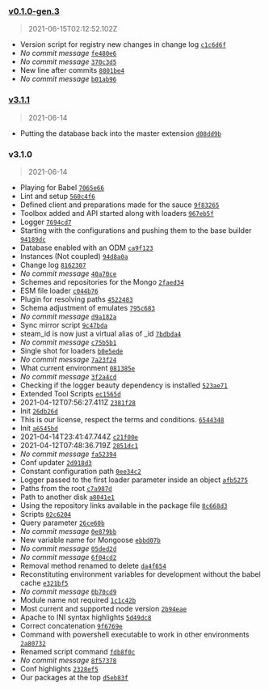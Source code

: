 ### [v0.1.0-gen.3](https://github.com/ruj/retromada/compare/v3.1.1...v0.1.0-gen.3)

> 2021-06-15T02:12:52.102Z

- Version script for registry new changes in change log [`c1c6d6f`](https://github.com/ruj/retromada/commit/c1c6d6f3bf0b1e8e8f2caa1aa44d697b03f1ff31)
- _No commit message_ [`fe480e6`](https://github.com/ruj/retromada/commit/fe480e61e3be3672604116f317bb308922fdb9a3)
- _No commit message_ [`370c3d5`](https://github.com/ruj/retromada/commit/370c3d5f875e46f8bb56e94d78f906a1688c9a1f)
- New line after commits [`8801be4`](https://github.com/ruj/retromada/commit/8801be4ff69c28c04a8c2d9ab6f717fdcc79c4ce)
- _No commit message_ [`b01ab96`](https://github.com/ruj/retromada/commit/b01ab969072046f9f08a49c9c9caaa31e07a83d2)

### [v3.1.1](https://github.com/ruj/retromada/compare/v3.1.0...v3.1.1)

> 2021-06-14

- Putting the database back into the master extension [`d08dd9b`](https://github.com/ruj/retromada/commit/d08dd9bdfb3f972971fcc080ee4aab832d35b845)

### v3.1.0

> 2021-06-14

- Playing for Babel [`7065e66`](https://github.com/ruj/retromada/commit/7065e663af52e3efdf5090638dbc29fa457d4a77)
- Lint and setup [`560c4f6`](https://github.com/ruj/retromada/commit/560c4f64cd4381c4d9e1cc54cf48549df2755262)
- Defined client and preparations made for the sauce [`9f83265`](https://github.com/ruj/retromada/commit/9f8326561fe7c6bf7e8baf5f5e2daba9a5d204b5)
- Toolbox added and API started along with loaders [`967eb5f`](https://github.com/ruj/retromada/commit/967eb5f63ad28cf72af56efae46d60d29f25f8d0)
- Logger [`7694cd7`](https://github.com/ruj/retromada/commit/7694cd705d65d60eaef82eba8bfd8e6eb75b432e)
- Starting with the configurations and pushing them to the base builder [`94189dc`](https://github.com/ruj/retromada/commit/94189dc2dcf60b9d164efb5ac8343eda2c2b5093)
- Database enabled with an ODM [`ca9f123`](https://github.com/ruj/retromada/commit/ca9f1232a50cdd4ca7e725c4a631b77893fd56eb)
- Instances (Not coupled) [`94d8a0a`](https://github.com/ruj/retromada/commit/94d8a0a3e81812fe9c8cd77bffae8b1088fd7fcd)
- Change log [`8162307`](https://github.com/ruj/retromada/commit/8162307d5e475f9fd328562fe8ef75ffeb11e496)
- _No commit message_ [`40a70ce`](https://github.com/ruj/retromada/commit/40a70ce4660bec8dcad1b5e0bdfcdd9822f598b6)
- Schemes and repositories for the Mongo [`2faed34`](https://github.com/ruj/retromada/commit/2faed34f61269643e504f309d0fd1ca70f42173d)
- ESM file loader [`c044b76`](https://github.com/ruj/retromada/commit/c044b765b58c25999dd22db7d8425404d053a363)
- Plugin for resolving paths [`4522483`](https://github.com/ruj/retromada/commit/45224838663c0a555125e27b62428046fb574a56)
- Schema adjustment of emulates [`795c683`](https://github.com/ruj/retromada/commit/795c68312f1cdfa25e0b9f9bf3027a9be84eee0f)
- _No commit message_ [`d9a182a`](https://github.com/ruj/retromada/commit/d9a182ae2af474dd5dd98369c898d7ee396f9aa0)
- Sync mirror script [`9c47bda`](https://github.com/ruj/retromada/commit/9c47bdaa5ec9c38e9aca58b21791f47259ec1b05)
- steam_id is now just a virtual alias of _id [`7bdbda4`](https://github.com/ruj/retromada/commit/7bdbda4799aee47bb6cd338631580a6f84adcc1f)
- _No commit message_ [`c75b5b1`](https://github.com/ruj/retromada/commit/c75b5b108fb2a2aa98e7bbeb8921ed22017ab91b)
- Single shot for loaders [`b0e5ede`](https://github.com/ruj/retromada/commit/b0e5ede6935614ddcb49f39def52e05cfce91e00)
- _No commit message_ [`7a23f24`](https://github.com/ruj/retromada/commit/7a23f246d94af060d0c390f195d42a34a9d798f5)
- What current environment [`081385e`](https://github.com/ruj/retromada/commit/081385e7bd6005174b55751abb759bc5dc337eb5)
- _No commit message_ [`3f2a4cd`](https://github.com/ruj/retromada/commit/3f2a4cd3d47f5b6b14d33cd660a773e088959522)
- Checking if the logger beauty dependency is installed [`523ae71`](https://github.com/ruj/retromada/commit/523ae71097f71edcfd93c71cbeff20c6f02c603d)
- Extended Tool Scripts [`ec1565d`](https://github.com/ruj/retromada/commit/ec1565d9610fbf76d1f96ddb050be14a7b13e483)
- 2021-04-12T07:56:27.411Z [`2381f28`](https://github.com/ruj/retromada/commit/2381f28d67abc10d29c6f929227b11bb07c30ac1)
- Init [`26db26d`](https://github.com/ruj/retromada/commit/26db26dc0f6e364d3d8582f93c0bfb5bdbb19ed7)
- This is our license, respect the terms and conditions. [`6544348`](https://github.com/ruj/retromada/commit/6544348071618e8e7be7083c6f44c6b37596a0d6)
- Init [`a6545bd`](https://github.com/ruj/retromada/commit/a6545bd22587c94eb9f73ff92a7aa36a5910fe95)
- 2021-04-14T23:41:47.744Z [`c21f00e`](https://github.com/ruj/retromada/commit/c21f00e5169cd726a4f5aa0e7bb1fa368cab245e)
- 2021-04-12T07:48:36.719Z [`2851dc1`](https://github.com/ruj/retromada/commit/2851dc1649bc790443f736403856a97f683ec010)
- _No commit message_ [`fa52394`](https://github.com/ruj/retromada/commit/fa52394599e4c21fe58fac28a556eabe944e5280)
- Conf updater [`2d918d3`](https://github.com/ruj/retromada/commit/2d918d3b9ad26349b415374e1c1fd013be072762)
- Constant configuration path [`0ee34c2`](https://github.com/ruj/retromada/commit/0ee34c2a830e00ecceb4590bdfad6e4b1af08974)
- Logger passed to the first loader parameter inside an object [`afb5275`](https://github.com/ruj/retromada/commit/afb5275098efa0ea84497115706a65e30e7373b3)
- Paths from the root [`c7a987d`](https://github.com/ruj/retromada/commit/c7a987d47582023122f62ca318f5b04121bf6ac5)
- Path to another disk [`a8041e1`](https://github.com/ruj/retromada/commit/a8041e16a06e298b33e42e407d98e6e006e91b0e)
- Using the repository links available in the package file [`8c668d3`](https://github.com/ruj/retromada/commit/8c668d3e5d6f5db5450ba3821a35e74e91d28854)
- Scripts [`02c6204`](https://github.com/ruj/retromada/commit/02c62047e89ec2dc9b4f61e17fb80235fcf88511)
- Query parameter [`26ce60b`](https://github.com/ruj/retromada/commit/26ce60b1ebffca06fedc73ee5f297b43fd7b30b6)
- _No commit message_ [`0e879bb`](https://github.com/ruj/retromada/commit/0e879bb3c853eb717ed0942d6d4b61ab770144c4)
- New variable name for Mongoose [`ebbd07b`](https://github.com/ruj/retromada/commit/ebbd07bb080e78671d5230ef972e6616a8f830ee)
- _No commit message_ [`05ded2d`](https://github.com/ruj/retromada/commit/05ded2d13fffda1ce29cbc6ab1d89c6835b510cd)
- _No commit message_ [`6f04cd2`](https://github.com/ruj/retromada/commit/6f04cd2e1347e149cba77040783d3b91489ba237)
- Removal method renamed to delete [`da4f654`](https://github.com/ruj/retromada/commit/da4f6541b95eb64ab42089a2692416e4f96bd676)
- Reconstituting environment variables for development without the babel cache [`e321bf5`](https://github.com/ruj/retromada/commit/e321bf5ba4d06d1bf7297fa7bf77ad10edd5d0cc)
- _No commit message_ [`0b70cd9`](https://github.com/ruj/retromada/commit/0b70cd9700216944aae4ed07cc5fcd794d2b5cae)
- Module name not required [`1c1c42b`](https://github.com/ruj/retromada/commit/1c1c42ba7ac37cf42f625b2dd4a0760242829f9e)
- Most current and supported node version [`2b94eae`](https://github.com/ruj/retromada/commit/2b94eaeebb3fac5c391168eb1dd74c5cbeb1bb15)
- Apache to INI syntax highlights [`5d49dc8`](https://github.com/ruj/retromada/commit/5d49dc81a4f5bf4ebf42a7a63fe1bc6bb700ac29)
- Correct concatenation [`9f6769e`](https://github.com/ruj/retromada/commit/9f6769e0c626e53e67b61d8d9aea584946842e6e)
- Command with powershell executable to work in other environments [`2a80732`](https://github.com/ruj/retromada/commit/2a8073243f2177b523a0319f26111762a10787b4)
- Renamed script command [`fdb8f0c`](https://github.com/ruj/retromada/commit/fdb8f0ca9c600aa7924d3a0310774a22ce3de35c)
- _No commit message_ [`8f57378`](https://github.com/ruj/retromada/commit/8f57378467e74f5a73d7713ba81cdbbc79d9f9b7)
- Conf highlights [`2328ef5`](https://github.com/ruj/retromada/commit/2328ef5077b8c85dc702367ca8b3f74afc605e44)
- Our packages at the top [`d5eb83f`](https://github.com/ruj/retromada/commit/d5eb83f5332acddd38bb64d6617e941859a7b2a7)
